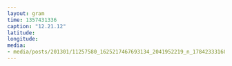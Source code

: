 ```yaml
---
layout: gram
time: 1357431336
caption: "12.21.12"
latitude: 
longitude: 
media:
- media/posts/201301/11257580_1625217467693134_2041952219_n_17842333168000351.jpg
---
```

